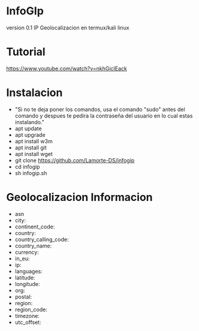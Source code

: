# InfoGIp
version 0.1
IP Geolocalizacion en termux/kali linux

Tutorial
====

https://www.youtube.com/watch?v=nkhGicIEack

Instalacion
====
* "Si no te deja poner los comandos, usa el comando "sudo" antes del comando y despues te pedira la contraseña del usuario en lo cual estas instalando."
* apt update
* apt upgrade
* apt install w3m
* apt install git
* apt install wget
* git clone https://github.com/Lamorte-DS/infogip
* cd infogip
* sh infogip.sh

Geolocalizacion Informacion
====
* asn
* city:
* continent_code:
* country:
* country_calling_code:
* country_name:
* currency:
* in_eu:
* ip:
* languages:
* latitude:
* longitude:  
* org:
* postal:
* region:
* region_code:
* timezone:
* utc_offset:
